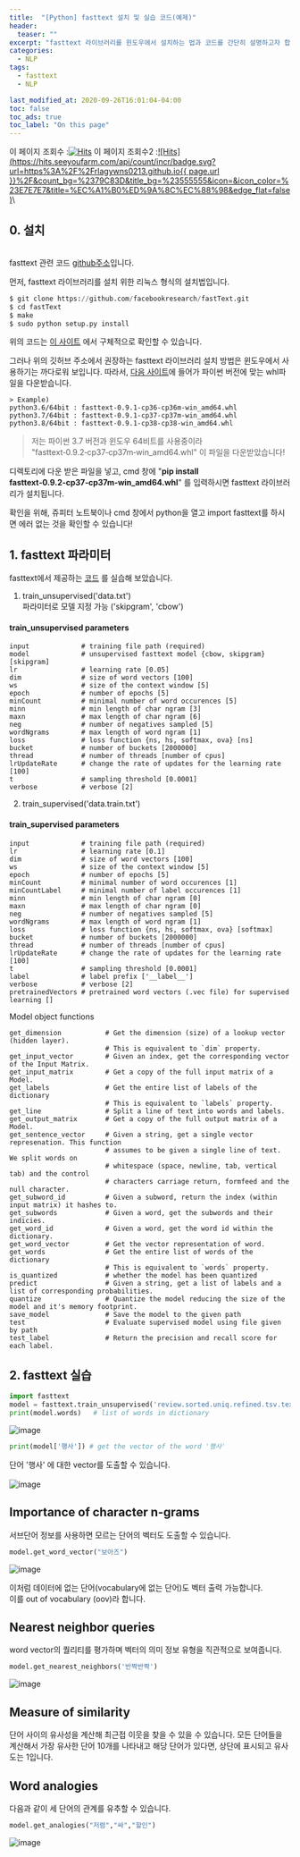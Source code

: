 ```yaml
---
title:  "[Python] fasttext 설치 및 실습 코드(예제)"
header:
  teaser: ""
excerpt: "fasttext 라이브러리를 윈도우에서 설치하는 법과 코드를 간단히 설명하고자 합니다."
categories:
  - NLP
tags:
  - fasttext
  - NLP

last_modified_at: 2020-09-26T16:01:04-04:00
toc: false
toc_ads: true
toc_label: "On this page"
---
```

이 페이지 조회수 :[![Hits](https://hits.seeyoufarm.com/api/count/incr/badge.svg?url=https://rlagywns0213.github.io/nlp/NLP-fasttext0/&count_bg=%2379C83D&title_bg=%23555555&icon=&icon_color=%23E7E7E7&title=%EC%A1%B0%ED%9A%8C%EC%88%98&edge_flat=false)](https://hits.seeyoufarm.com)
이 페이지 조회수2 :[![Hits](https://hits.seeyoufarm.com/api/count/incr/badge.svg?url=https%3A%2F%2Frlagywns0213.github.io{{ page.url }}%2F&count_bg=%2379C83D&title_bg=%23555555&icon=&icon_color=%23E7E7E7&title=%EC%A1%B0%ED%9A%8C%EC%88%98&edge_flat=false)](https://hits.seeyoufarm.com)\
## 0\. 설치

<br> fasttext 관련 코드 [github주소](https://github.com/facebookresearch/fastText)입니다.<br>

먼저, fasttext 라이브러리를 설치 위한 리눅스 형식의 설치법입니다.

```python
$ git clone https://github.com/facebookresearch/fastText.git
$ cd fastText
$ make
$ sudo python setup.py install
```
위의 코드는 [이 사이트](https://fasttext.cc/docs/en/support.html) 에서 구체적으로 확인할 수 있습니다.

그러나 위의 깃허브 주소에서 권장하는 fasttext 라이브러리 설치 방법은 윈도우에서 사용하기는 까다로워 보입니다.
따라서,
[다음 사이트](https://www.lfd.uci.edu/~gohlke/pythonlibs/#fasttext)에 들어가 파이썬 버전에 맞는 whl파일을 다운받습니다.

    > Example)
    python3.6/64bit : fasttext-0.9.1-cp36-cp36m-win_amd64.whl
    python3.7/64bit : fasttext-0.9.1-cp37-cp37m-win_amd64.whl
    python3.8/64bit : fasttext-0.9.1-cp38-cp38-win_amd64.whl

  > 저는 파이썬 3.7 버전과 윈도우 64비트를 사용중이라 "fasttext‑0.9.2‑cp37‑cp37m‑win_amd64.whl" 이 파일을 다운받았습니다!

디렉토리에 다운 받은 파일을 넣고, cmd 창에 "**pip install fasttext‑0.9.2‑cp37‑cp37m‑win_amd64.whl**" 를 입력하시면 fasttext 라이브러리가 설치됩니다.

확인을 위해, 쥬피터 노트북이나 cmd 창에서 python을 열고 import fasttext를 하시면 에러 없는 것을 확인할 수 있습니다!


## 1\. fasttext 파라미터

fasttext에서 제공하는 [코드](https://fasttext.cc/docs/en/support.html) 를 실습해 보았습니다.

1. train_unsupervised('data.txt') <br>
파라미터로 모델 지정 가능 ('skipgram', 'cbow')

#### train_unsupervised parameters
```
input             # training file path (required)
model             # unsupervised fasttext model {cbow, skipgram} [skipgram]
lr                # learning rate [0.05]
dim               # size of word vectors [100]
ws                # size of the context window [5]
epoch             # number of epochs [5]
minCount          # minimal number of word occurences [5]
minn              # min length of char ngram [3]
maxn              # max length of char ngram [6]
neg               # number of negatives sampled [5]
wordNgrams        # max length of word ngram [1]
loss              # loss function {ns, hs, softmax, ova} [ns]
bucket            # number of buckets [2000000]
thread            # number of threads [number of cpus]
lrUpdateRate      # change the rate of updates for the learning rate [100]
t                 # sampling threshold [0.0001]
verbose           # verbose [2]
```

  2. train_supervised('data.train.txt')

#### train_supervised parameters
```
input             # training file path (required)
lr                # learning rate [0.1]
dim               # size of word vectors [100]
ws                # size of the context window [5]
epoch             # number of epochs [5]
minCount          # minimal number of word occurences [1]
minCountLabel     # minimal number of label occurences [1]
minn              # min length of char ngram [0]
maxn              # max length of char ngram [0]
neg               # number of negatives sampled [5]
wordNgrams        # max length of word ngram [1]
loss              # loss function {ns, hs, softmax, ova} [softmax]
bucket            # number of buckets [2000000]
thread            # number of threads [number of cpus]
lrUpdateRate      # change the rate of updates for the learning rate [100]
t                 # sampling threshold [0.0001]
label             # label prefix ['__label__']
verbose           # verbose [2]
pretrainedVectors # pretrained word vectors (.vec file) for supervised learning []
```

Model object functions
```
get_dimension           # Get the dimension (size) of a lookup vector (hidden layer).
                        # This is equivalent to `dim` property.
get_input_vector        # Given an index, get the corresponding vector of the Input Matrix.
get_input_matrix        # Get a copy of the full input matrix of a Model.
get_labels              # Get the entire list of labels of the dictionary
                        # This is equivalent to `labels` property.
get_line                # Split a line of text into words and labels.
get_output_matrix       # Get a copy of the full output matrix of a Model.
get_sentence_vector     # Given a string, get a single vector represenation. This function
                        # assumes to be given a single line of text. We split words on
                        # whitespace (space, newline, tab, vertical tab) and the control
                        # characters carriage return, formfeed and the null character.
get_subword_id          # Given a subword, return the index (within input matrix) it hashes to.
get_subwords            # Given a word, get the subwords and their indicies.
get_word_id             # Given a word, get the word id within the dictionary.
get_word_vector         # Get the vector representation of word.
get_words               # Get the entire list of words of the dictionary
                        # This is equivalent to `words` property.
is_quantized            # whether the model has been quantized
predict                 # Given a string, get a list of labels and a list of corresponding probabilities.
quantize                # Quantize the model reducing the size of the model and it's memory footprint.
save_model              # Save the model to the given path
test                    # Evaluate supervised model using file given by path
test_label              # Return the precision and recall score for each label.
```

## 2\. fasttext 실습
```python
import fasttext
model = fasttext.train_unsupervised('review.sorted.uniq.refined.tsv.text.tok',model='skipgram', epoch=5,lr = 0.1)
print(model.words)   # list of words in dictionary
```
![image](https://user-images.githubusercontent.com/28617444/95245656-5e730680-084e-11eb-97bd-d35ad0b2c4fb.png)

```python
print(model['행사']) # get the vector of the word '행사'
```
단어 '행사' 에 대한 vector를 도출할 수 있습니다. <br><br>
![image](https://user-images.githubusercontent.com/28617444/95245774-8e220e80-084e-11eb-8b96-325a8abb6e01.png)

## Importance of character n-grams

서브단어 정보를 사용하면 모르는 단어의 벡터도 도출할 수 있습니다.
```python
model.get_word_vector("보아즈")
```
![image](https://user-images.githubusercontent.com/28617444/95246650-beb67800-084f-11eb-9fb0-e69c8f588db6.png)

이처럼 데이터에 없는 단어(vocabulary에 없는 단어)도 벡터 출력 가능합니다.<br>
이를 out of vocabulary (oov)라 합니다.

## Nearest neighbor queries

word vector의 퀄리티를 평가하며 벡터의 의미 정보 유형을 직관적으로 보여줍니다.

```python
model.get_nearest_neighbors('반짝반짝')
```
![image](https://user-images.githubusercontent.com/28617444/95246297-3afc8b80-084f-11eb-8261-c8651fa57df2.png)

## Measure of similarity
단어 사이의 유사성을 계산해 최근접 이웃을 찾을 수 있을 수 있습니다.
모든 단어들을 계산해서 가장 유사한 단어 10개를 나타내고 해당 단어가 있다면, 상단에 표시되고 유사도는 1입니다.

## Word analogies
다음과 같이 세 단어의 관계를 유추할 수 있습니다.

```python
model.get_analogies("저렴","싸","할인")
```
![image](https://user-images.githubusercontent.com/28617444/95246464-7dbe6380-084f-11eb-80ac-8b01a474512f.png)
